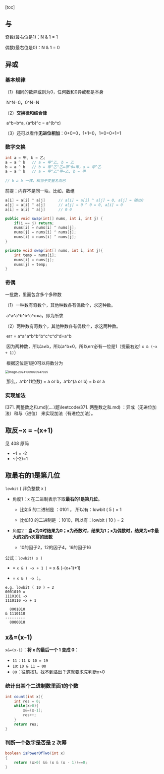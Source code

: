 [toc]

## 与 

奇数(最右位是1)：N & 1 = 1

偶数(最右位是0)：N & 1 = 0

## 异或

### 基本规律

（1）相同的数异或则为0，任何数和0异或都是本身

​	N^N=0，0^N=N

（2）**交换律和结合律**

​	a^b=b^a, (a^b)^c = a^(b^c)

（3）还可以看作**无进位相加**：0+0=0，1+1=0，1+0=0+1=1

### 数字交换

```java
int a = 甲, b = 乙;
a = a ^ b	// a = 甲^乙, b = 乙
b = a ^ b	// b = 甲^乙^乙=甲^0=甲，a = 甲^乙
a = a ^ b	// a = 甲^乙^甲=乙, b = 甲
    
// b a b 一样，相当于变量名而已
```

前提：内存不是同一块。比如，数组

```java
a[i] = a[i] ^ a[j]		// a[i] = a[i] ^ a[j] = 0, a[j] = 随之0
a[j] = a[i] ^ a[j]		// a[j] = 0 ^ 0 = 0, a[i] = 0
a[i] = a[i] ^ a[j]		// 0 0
```

```java
public void swap(int[] nums, int i, int j) {
    if(i == j) return;
    nums[i] = nums[i] ^ nums[j];
    nums[j] = nums[i] ^ nums[j];
    nums[i] = nums[i] ^ nums[j];
}

private void swap(int[] nums, int i, int j){
    int temp = nums[i];
    nums[i] = nums[j];
    nums[j] = temp;
}
```

### 奇偶

一批数，里面包含多个多种数

（1）一种数有奇数个，其他种数各有偶数个，求这种数。

​	a^a^a^b^b^c^c=a，即为所求

（2）两种数有奇数个，其他种数各有偶数个，求这两种数。

​	err = a^a^a^b^b^b^c^c^d^d=a^b

​	因为两种数，所以a≠b，所以a^b≠0，所以err必有一位是1（提最右边1 `x & (~x + 1)`）

​	根据这位是1是0可以将数分为

<img src="https://cdn.jsdelivr.net/gh/sword4869/pic1@main/images/202410090909083.png" alt="image-20241009090947025" style="zoom: 67%;" />

​	那么，a^b^(1位数) = a or b，a^b^(a or b) = b or a

### 实现加法

 [371. 两整数之和.md](..\..\题\leetcode\371. 两整数之和.md) ：异或（无进位加法）和与（进位） 来实现加法（有进位加法）。


## 取反~x = -(x+1)

见 408 原码

-  ~1 = -2
- ~(-2)=1

## 取最右的1是第几位

`lowbit` ( 非负整数 x ) 

- 角度1：x 在二进制表示下取**最右的1是第几位**。

  - 比如5 的二进制是 ：0101 ， 所以有：lowbit ( 5 ) = 1

  - 比如10 的二进制是 ：1010，所以有：lowbit ( 10 ) = 2

- 角度2：**当x为0时结果为0；x为奇数时，结果为1；x为偶数时，结果为x中最大的2的n次幂的因数**
  - 10的因子2，12的因子4，16的因子16




公式：`lowbit( x )` 

- = `x & ( ~x + 1 )`  = x & (-(x+1)+1) 

- = `x & ( -x )`。



```
e.g. lowbit ( 10 ) = 2
0001010	x
1110101	~x
1110110 ~x + 1

  0001010
& 1110110
---------
  0000010
```

## x&=(x-1)

`x&=(x-1)`：**将 x 的最后一个 1 变成 0**：

- `11`：`11 & 10 = 19`
- `10`: `10 & 11 = 00`
- `00`：往前找1。找不到溢出？这就要求先判断x>0

### 统计出某个二进制数里面1的个数

```java
int count(int x){
    int res = 0;
    while(x>0){
        x&=(x-1);
        res++;
    }
    return res;
}
```

### 判断一个数字是否是 2 次幂

```java
boolean isPowerOfTwo(int x)
{
    return (x>0) && (x & (x - 1))==0;
}
```

